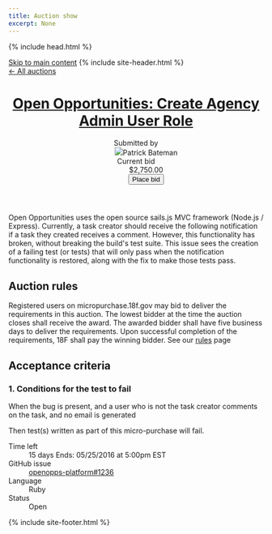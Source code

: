 ```yaml
---
title: Auction show
excerpt: None
---
```


{% include head.html %}
<body class="no-js layout-auctions-show">
  <a class="a-skip-to-main" href="#main">Skip to main content</a>
  {% include site-header.html %}
  <nav class="breadcrumbs">
    <div class="wrapper">
      <a href="/">&larr; All auctions</a>
    </div>
  </nav>
  <main class="auction h-entry" role="main" id="main">
    <div class="wrapper">
      <header class="auction-header">
        <h1 class="p-name">
          <a href="/auctions/">Open Opportunities: Create Agency Admin User Role </a> 
        </h1>
        <dl>
          <dt>Submitted by</dt>
          <dd class="p-author"><img src="#">Patrick Bateman</dd>
          <dt class="auction-current-bid">Current bid</dt>
          <dd class="auction-current-bid">
            $2,750.00
            <form action="{{site.baseurl}}/bids/new">
              <button>Place bid</button>
            </form>
          </dd>
        </dl>
      </header>
      <div class="page">
        <p class="issue-description p-summary">Open Opportunities uses the open source sails.js MVC framework (Node.js / Express). Currently, a task creator should receive the following notification if a task they created receives a comment. However, this functionality has broken, without breaking the build's test suite. This issue sees the creation of a failing test (or tests) that will only pass when the notification functionality is restored, along with the fix to make those tests pass.</p>
        <h2>Auction rules</h2>
        <p>Registered users on micropurchase.18f.gov may bid to deliver the requirements in this auction. The lowest bidder at the time the auction closes shall receive the award. The awarded bidder shall have five business days to deliver the requirements. Upon successful completion of the requirements, 18F shall pay the winning bidder. See our <a href="https://micropurchase.18f.gov/faq">rules</a> page</p>
        <h2>Acceptance criteria</h2>
        <h3>1. Conditions for the test to fail</h3>
        <p>When the bug is present, and a user who is not the task creator comments on the task, and no email is generated</p>
        <p>Then test(s) written as part of this micro-purchase will fail.</p>        
      </div>
      <footer class="auction-footer">
        <dl>
          <dt class="auction-time-left">Time left</dt>
          <dd class="auction-time-left">
            15 days
            <span class="auction-time-left-alternate">
              Ends: 05/25/2016 at 5:00pm EST
            </span>
          </dd>
          <dt class="auction-github-issue">GitHub issue</dt>
          <dd class="auction-github-issue"><a href="https://github.com/18F/openopps-platform/issues/1236">openopps-platform#1236</a></dd>
          <dt class="auction-language">Language</dt>
          <dd class="auction-language">Ruby</dd>
          <dt class="auction-status">Status</dt>
          <dd class="auction-status auction-status-open">Open</dd>
        </dl>
      </footer>
    </div>
  </main>
  {% include site-footer.html %}
</body>